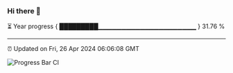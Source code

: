 ### Hi there 👋

⏳ Year progress { █████████▁▁▁▁▁▁▁▁▁▁▁▁▁▁▁▁▁▁▁▁▁ } 31.76 %

---

⏰ Updated on Fri, 26 Apr 2024 06:06:08 GMT

![Progress Bar CI](https://github.com/liununu/liununu/workflows/Progress%20Bar%20CI/badge.svg)
